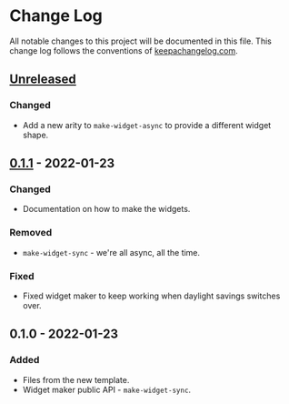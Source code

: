 # Change Log
All notable changes to this project will be documented in this file. This change log follows the conventions of [keepachangelog.com](http://keepachangelog.com/).

## [Unreleased]
### Changed
- Add a new arity to `make-widget-async` to provide a different widget shape.

## [0.1.1] - 2022-01-23
### Changed
- Documentation on how to make the widgets.

### Removed
- `make-widget-sync` - we're all async, all the time.

### Fixed
- Fixed widget maker to keep working when daylight savings switches over.

## 0.1.0 - 2022-01-23
### Added
- Files from the new template.
- Widget maker public API - `make-widget-sync`.

[Unreleased]: https://sourcehost.site/your-name/myapp/compare/0.1.1...HEAD
[0.1.1]: https://sourcehost.site/your-name/myapp/compare/0.1.0...0.1.1
